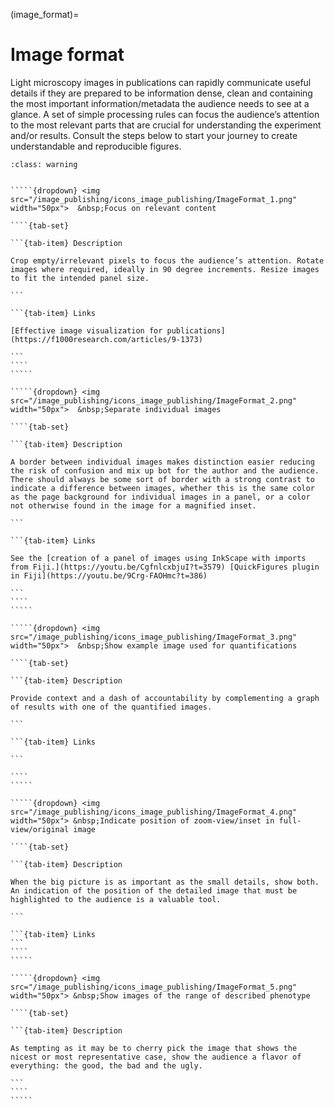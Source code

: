 (image_format)=
# Image format

Light microscopy images in publications can rapidly communicate useful details if they are prepared to be information dense, clean and containing the most important information/metadata the audience needs to see at a glance. A set of simple processing rules can focus the audience’s attention to the most relevant parts that are crucial for understanding the experiment and/or results. Consult the steps below to start your journey to create understandable and reproducible figures. 

``````{admonition} Minimal
:class: warning


`````{dropdown} <img src="/image_publishing/icons_image_publishing/ImageFormat_1.png" width="50px">  &nbsp;Focus on relevant content

````{tab-set}

```{tab-item} Description

Crop empty/irrelevant pixels to focus the audience’s attention. Rotate images where required, ideally in 90 degree increments. Resize images to fit the intended panel size.

```

```{tab-item} Links

[Effective image visualization for publications](https://f1000research.com/articles/9-1373)

```
````
`````

`````{dropdown} <img src="/image_publishing/icons_image_publishing/ImageFormat_2.png" width="50px">  &nbsp;Separate individual images

````{tab-set}

```{tab-item} Description

A border between individual images makes distinction easier reducing the risk of confusion and mix up bot for the author and the audience. There should always be some sort of border with a strong contrast to indicate a difference between images, whether this is the same color as the page background for individual images in a panel, or a color not otherwise found in the image for a magnified inset.

```

```{tab-item} Links

See the [creation of a panel of images using InkScape with imports from Fiji.](https://youtu.be/CgfnlcxbjuI?t=3579) [QuickFigures plugin in Fiji](https://youtu.be/9Crg-FAOHmc?t=386)

```
````
`````

`````{dropdown} <img src="/image_publishing/icons_image_publishing/ImageFormat_3.png" width="50px">  &nbsp;Show example image used for quantifications

````{tab-set}

```{tab-item} Description

Provide context and a dash of accountability by complementing a graph of results with one of the quantified images.

```

```{tab-item} Links

```

````
`````

`````{dropdown} <img src="/image_publishing/icons_image_publishing/ImageFormat_4.png" width="50px"> &nbsp;Indicate position of zoom-view/inset in full-view/original image

````{tab-set}

```{tab-item} Description

When the big picture is as important as the small details, show both. An indication of the position of the detailed image that must be highlighted to the audience is a valuable tool.

```

```{tab-item} Links
```
````
`````

`````{dropdown} <img src="/image_publishing/icons_image_publishing/ImageFormat_5.png" width="50px"> &nbsp;Show images of the range of described phenotype

````{tab-set}

```{tab-item} Description

As tempting as it may be to cherry pick the image that shows the nicest or most representative case, show the audience a flavor of everything: the good, the bad and the ugly.

```
````
`````

``````

<!--Notes which will not be shown on the actual page-->
